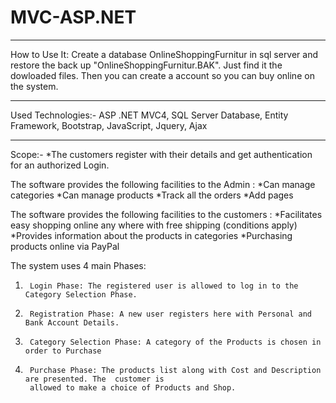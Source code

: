 # MVC-ASP.NET
********************
How to Use It:
Create a database OnlineShoppingFurnitur in sql server and restore the back up "OnlineShoppingFurnitur.BAK".
Just find it the dowloaded files.
Then you can create a account so you can buy online on the system.


********************
Used Technologies:-
ASP .NET MVC4, SQL Server Database, Entity Framework, Bootstrap, JavaScript, Jquery, Ajax
********************
Scope:-
*The customers register with their details and get authentication for an authorized Login.

The software provides the following facilities to the Admin :
*Can manage categories 
*Can manage products
*Track all the orders 
*Add pages

The software provides the following facilities to the customers :
*Facilitates easy shopping online any where with free shipping (conditions apply)
*Provides information about the products in categories
*Purchasing products online via PayPal

The system uses 4 main Phases:
1.      Login Phase: The registered user is allowed to log in to the Category Selection Phase.
2.      Registration Phase: A new user registers here with Personal and Bank Account Details.
3.      Category Selection Phase: A category of the Products is chosen in order to Purchase
4.      Purchase Phase: The products list along with Cost and Description are presented. The  customer is 
        allowed to make a choice of Products and Shop.

